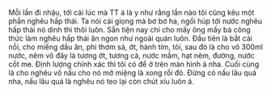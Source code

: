 Mỗi lần đi nhậu, tới cái lúc mà TT á là y như rằng lần nào tôi cũng kêu một phần nghêu hấp thái. Ta nói cái giọng mà bơ bơ ha, ngồi húp tới nước nghêu hấp thái nó dính thì thôi luôn. Sẵn tiện nay chỉ cho mấy ông mấy bà công thức làm nghêu hấp thái ăn ngon như ngoài quán luôn. Đầu tiên là bắt cái nồi, cho miếng dầu ăn, phi thơm sả, ớt, hành tím, tỏi, sau đó là cho vô 300ml nước, nêm vô đây là tương ớt, tương cà, nước mắm, hạt nêm, đường, nước cốt me. Định lượng chính xác thì tôi có để ở trên màn hình á nha. Cuối cùng là cho nghêu vô nấu cho nó mở miệng là xong rồi đó. Đừng có nấu lâu quá nha, nấu lâu quá là nghêu nó teo lại còn chút xíu luôn á.